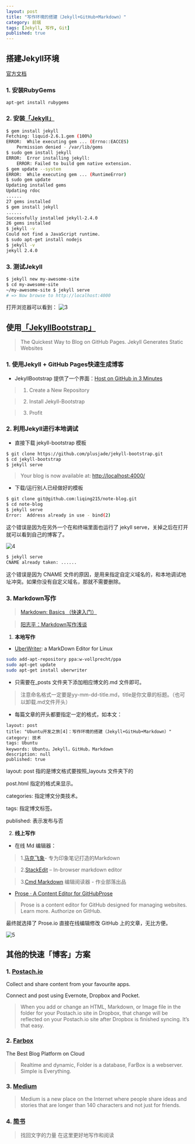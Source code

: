```yaml
---
layout: post
title: "写作环境的搭建（Jekyll+GitHub+Markdown）"
category: 前端
tags: [Jekyll, 写作, Git]
published: true
---
```


## 搭建Jekyll环境

[官方文档](http://jekyllcn.com/docs/installation/)

### 1. 安装RubyGems

`apt-get install rubygems`

### 2. 安装[「Jekyll」](http://jekyllcn.com/)

```sh
$ gem install jekyll
Fetching: liquid-2.6.1.gem (100%)
ERROR:  While executing gem ... (Errno::EACCES)
    Permission denied - /var/lib/gems
$ sudo gem install jekyll
ERROR:  Error installing jekyll:
	ERROR: Failed to build gem native extension.
$ gem update --system
ERROR:  While executing gem ... (RuntimeError)
$ sudo gem update
Updating installed gems
Updating rdoc
......
27 gems installed
$ gem install jekyll
......
Successfully installed jekyll-2.4.0
26 gems installed
$ jekyll -v
Could not find a JavaScript runtime.
$ sudo apt-get install nodejs
$ jekyll -v
jekyll 2.4.0
```

### 3. 测试Jekyll

```sh
$ jekyll new my-awesome-site
$ cd my-awesome-site
~/my-awesome-site $ jekyll serve
# => Now browse to http://localhost:4000
```

打开浏览器可以看到：
![3](https://raw.githubusercontent.com/JimmyLv/images/master/images/tech/0926-3.png)


## 使用[「JekyllBootstrap」](http://jekyllbootstrap.com/)

> The Quickest Way to Blog on GitHub Pages.
> Jekyll Generates Static Websites

### 1. 使用Jekyll + GitHub Pages快速生成博客

- JekyllBootstrap 提供了一个界面：[Host on GitHub in 3 Minutes](http://jekyllbootstrap.com/usage/jekyll-quick-start.html)

> 1. Create a New Repository

> 2. Install Jekyll-Bootstrap

> 3. Profit

### 2. 利用Jekyll进行本地调试

- 直接下载 jekyll-bootstrap 模板

```sh
$ git clone https://github.com/plusjade/jekyll-bootstrap.git
$ cd jekyll-bootstrap
$ jekyll serve
```

> Your blog is now available at: [http://localhost:4000/](http://localhost:4000/)

- 下载/运行别人已经做好的模板

```sh
$ git clone git@github.com:liqing215/note-blog.git
$ cd note-blog
$ jekyll serve
Error:  Address already in use - bind(2)
```

这个错误是因为在另外一个在和终端里面也运行了 jekyll serve，关掉之后在打开就可以看到自己的博客了。

![4](https://raw.githubusercontent.com/JimmyLv/images/master/images/tech/0926-4.png)

```sh
$ jekyll serve
CNAME already taken: ......
```

这个错误是因为 CNAME 文件的原因，是用来指定自定义域名的，和本地调试地址冲突。如果你没有自定义域名，那就不需要删除。


### 3. Markdown写作

> [Markdown: Basics （快速入门）](http://wowubuntu.com/markdown/basic.html)

> [阳志平：Markdown写作浅谈](http://www.yangzhiping.com/tech/r-markdown-knitr.html)

1) **本地写作**

- [UberWriter](http://jonathanmh.com/uberwriter-a-markdown-editor-for-linux/): a MarkDown Editor for Linux

```sh
sudo add-apt-repository ppa:w-vollprecht/ppa
sudo apt-get update
sudo apt-get install uberwriter
```

- 只需要在_posts 文件夹下添加相应博文的.md 文件即可。

> 注意命名格式一定要是yy-mm-dd-title.md，title是你文章的标题。（也可以卸载.md文件开头）

- 每篇文章的开头都要指定一定的格式，如本文：

```
layout: post
title: "Ubuntu开发之旅[4]：写作环境的搭建（Jekyll+GitHub+Markdown）"
category: 技术
tags: Ubuntu
keywords: Ubuntu，Jekyll，GitHub，Markdown
description: null
published: true
```

layout: post 指的是博文格式要按照_layouts 文件夹下的

post.html 指定的格式来显示。

categories: 指定博文分类技术。

tags: 指定博文标签。

published: 表示发布与否

2) **线上写作**

- 在线 Md 编辑器：

> 1.[马克飞象](http://maxiang.info)- 专为印象笔记打造的Markdown

> 2.[StackEdit](https://stackedit.io/) – In-browser markdown editor

> 3.[Cmd Markdown](https://www.zybuluo.com/mdeditor) 编辑阅读器 - 作业部落出品

- [Prose · A Content Editor for GitHubProse](http://prose.io)

> Prose is a content editor for GitHub designed for managing websites. Learn more. Authorize on GitHub.

最终就选择了 Prose.io 直接在线编辑修改 GitHub 上的文章，无比方便。

![5](https://raw.githubusercontent.com/JimmyLv/images/master/images/tech/0926-5.png)


## 其他的快速「博客」方案

### 1. [Postach.io](http://postach.io)

Collect and share content from your favourite apps.

Connect and post using Evernote, Dropbox and Pocket.

> When you add or change an HTML, Markdown, or Image file in the folder for your Postach.io site in Dropbox, that change will be reflected on your Postach.io site after Dropbox is finished syncing. It’s that easy.

### 2. [Farbox](https://www.farbox.com/)

The Best Blog Platform on Cloud
 
> Realtime and dynamic, Folder is a database, FarBox is a webserver. Simple is Everything. 

### 3. [Medium](https://medium.com/about/welcome-to-medium-9e53ca408c48)

> Medium is a new place on the Internet where people share ideas and stories that are longer than 140 characters and not just for friends. 

### 4. [简书](http://www.jianshu.com/)

> 找回文字的力量 在这里更好地写作和阅读
